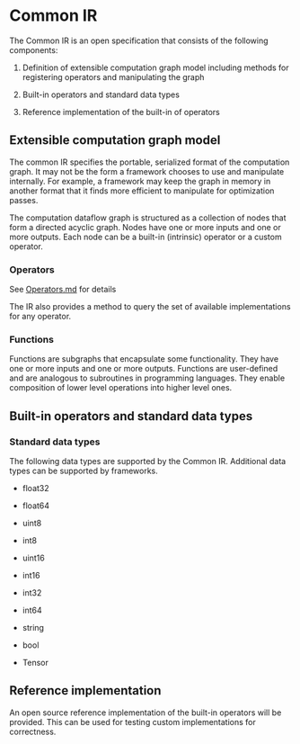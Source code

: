 ﻿Common IR
=========

The Common IR is an open specification that consists of the following
components:

1)  Definition of extensible computation graph model including methods
    for registering operators and manipulating the graph

2)  Built-in operators and standard data types

3)  Reference implementation of the built-in of operators

Extensible computation graph model
----------------------------------

The common IR specifies the portable, serialized format of the
computation graph. It may not be the form a framework chooses to use and
manipulate internally. For example, a framework may keep the graph in
memory in another format that it finds more efficient to manipulate for
optimization passes.

The computation dataflow graph is structured as a collection of nodes
that form a directed acyclic graph. Nodes have one or more inputs and
one or more outputs. Each node can be a built-in (intrinsic) operator or
a custom operator.

### Operators

See [Operators.md](Operators.md) for details

The IR also provides a method to query the set of available
implementations for any operator.

### Functions

Functions are subgraphs that encapsulate some functionality. They have
one or more inputs and one or more outputs. Functions are user-defined
and are analogous to subroutines in programming languages. They enable
composition of lower level operations into higher level ones.

Built-in operators and standard data types
------------------------------------------

### Standard data types

The following data types are supported by the Common IR. Additional data
types can be supported by frameworks.

-   float32

-   float64

-   uint8

-   int8

-   uint16

-   int16

-   int32

-   int64

-   string

-   bool

-   Tensor

Reference implementation
------------------------

An open source reference implementation of the built-in operators will
be provided. This can be used for testing custom implementations for
correctness.
